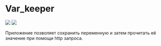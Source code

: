 # Var_keeper
![](https://github.com/syberchannel/var_keeper/actions/workflows/staging.yml/badge.svg) ![](https://img.shields.io/docker/v/syberchannel/var_keeper?label=build%20for%20commit&sort=date)

Приложение позволяет сохранить переменную и затем прочитать её значение при помощи http запроса.
